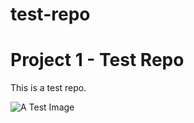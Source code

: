 test-repo
=========
# Project 1 - Test Repo
  This is a test repo.


![A Test Image](/test-repo/docs/assets/test-image.png)
